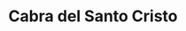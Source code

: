 ---
title: Cabra del Santo Cristo
url: /cabra-del-santo-cristo/
latitude: 37.705
longitude: -3.286
---